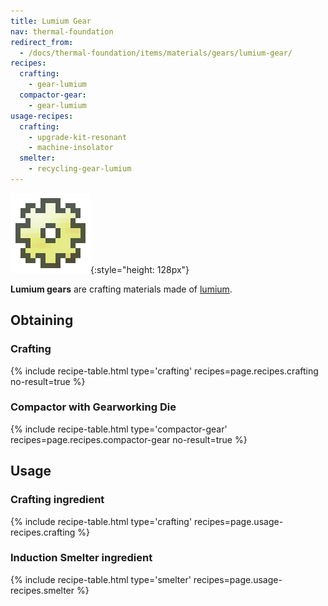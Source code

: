 ```yaml
---
title: Lumium Gear
nav: thermal-foundation
redirect_from:
  - /docs/thermal-foundation/items/materials/gears/lumium-gear/
recipes:
  crafting:
    - gear-lumium
  compactor-gear:
    - gear-lumium
usage-recipes:
  crafting:
    - upgrade-kit-resonant
    - machine-insolator
  smelter:
    - recycling-gear-lumium
---
```


![Lumium gear](/assets/images/thermal-foundation/gear-lumium.png){:style="height: 128px"}


**Lumium gears** are crafting materials made of [lumium](/docs/lumium-ingot/).


Obtaining
---------

### Crafting
{% include recipe-table.html type='crafting' recipes=page.recipes.crafting no-result=true %}

### Compactor with Gearworking Die
{% include recipe-table.html type='compactor-gear' recipes=page.recipes.compactor-gear no-result=true %}


Usage
-----

### Crafting ingredient
{% include recipe-table.html type='crafting' recipes=page.usage-recipes.crafting %}

### Induction Smelter ingredient
{% include recipe-table.html type='smelter' recipes=page.usage-recipes.smelter %}
